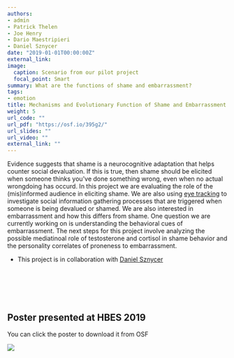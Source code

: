 ```yaml
---
authors:
- admin
- Patrick Thelen
- Joe Henry
- Dario Maestripieri
- Daniel Sznycer
date: "2019-01-01T00:00:00Z"
external_link:
image:
  caption: Scenario from our pilot project
  focal_point: Smart
summary: What are the functions of shame and embarrassment?
tags:
- emotion
title: Mechanisms and Evolutionary Function of Shame and Embarrassment
weight: 5
url_code: ""
url_pdf: "https://osf.io/395g2/"
url_slides: ""
url_video: ""
external_link: ""
---
```


Evidence suggests that shame is a neurocognitive adaptation that helps counter social devaluation. If this is true, then shame should be elicited when someone thinks you've done something wrong, even when no actual wrongdoing has occurd. In this project we are evaluating the role of the (mis)informed audience in eliciting shame. We are also using [eye tracking](https://pupil-labs.com) to investigate social information gathering processes that are triggered when someone is being devalued or shamed. We are also interested in embarrassment and how this differs from shame. One question we are currently working on is understanding the behavioral cues of embarrassment. The next steps for this project involve analyzing the possible mediatinoal role of testosterone and cortisol in shame behavior and the personality correlates of proneness to embarrassment.

- This project is in collaboration with [Daniel Sznycer](http://danielsznycer.org)


<br/><br/>
<br/><br/>

## **Poster presented at HBES 2019**

You can click the poster to download it from OSF

[![](poster.jpg)](https://osf.io/395g2/)




